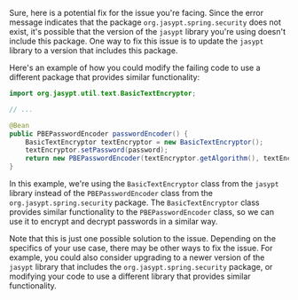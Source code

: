Sure, here is a potential fix for the issue you're facing. Since the error message indicates that the package `org.jasypt.spring.security` does not exist, it's possible that the version of the `jasypt` library you're using doesn't include this package. One way to fix this issue is to update the `jasypt` library to a version that includes this package.

Here's an example of how you could modify the failing code to use a different package that provides similar functionality:
```java
import org.jasypt.util.text.BasicTextEncryptor;

// ...

@Bean
public PBEPasswordEncoder passwordEncoder() {
    BasicTextEncryptor textEncryptor = new BasicTextEncryptor();
    textEncryptor.setPassword(password);
    return new PBEPasswordEncoder(textEncryptor.getAlgorithm(), textEncryptor);
}
```
In this example, we're using the `BasicTextEncryptor` class from the `jasypt` library instead of the `PBEPasswordEncoder` class from the `org.jasypt.spring.security` package. The `BasicTextEncryptor` class provides similar functionality to the `PBEPasswordEncoder` class, so we can use it to encrypt and decrypt passwords in a similar way.

Note that this is just one possible solution to the issue. Depending on the specifics of your use case, there may be other ways to fix the issue. For example, you could also consider upgrading to a newer version of the `jasypt` library that includes the `org.jasypt.spring.security` package, or modifying your code to use a different library that provides similar functionality.